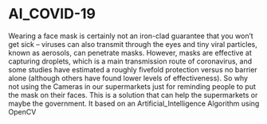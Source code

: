 # AI_COVID-19
Wearing a face mask is certainly not an iron-clad guarantee that you won’t get sick – viruses can also transmit through the eyes and tiny viral particles, known as aerosols, can penetrate masks. However, masks are effective at capturing droplets, which is a main transmission route of coronavirus, and some studies have estimated a roughly fivefold protection versus no barrier alone (although others have found lower levels of effectiveness). So why not using the Cameras in our supermarkets just for reminding people to put the mask on their faces.  This is a solution that can help the supermarkets or maybe the government. It based on an Artificial_Intelligence Algorithm using OpenCV
